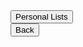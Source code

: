 <div id="lists" class="content-wrapper">
    <button id="lists-personal-button" onclick="window.location.href='personal/homepage'">Personal Lists</button>
    <div class="wrapper">
        <a href="list/movielist" id="movieslist"></a>
        <a href="list/showslist" id="showslist"></a>
        <a href="list/gameslist" id="gameslist"></a>
    </div>
    <button id="lists-back-button">Back</button>
</div>